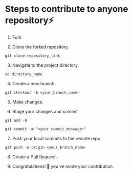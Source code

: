 
# Steps to contribute to anyone repository⚡

1. Fork 

2. Clone the forked repository.
```css
git clone repository_link
```
  
3. Navigate to the project directory.
```py
cd directory_name
```

4. Create a new branch.
```css
git checkout -b <your_branch_name>
```

5. Make changes.

6. Stage your changes and commit
```css
git add -A

git commit -m "<your_commit_message>"
```

7. Push your local commits to the remote repo.
```css
git push -u origin <your_branch_name>
```

8. Create a Pull Request.

9. Congratulations! 🎉 you've made your contribution.






